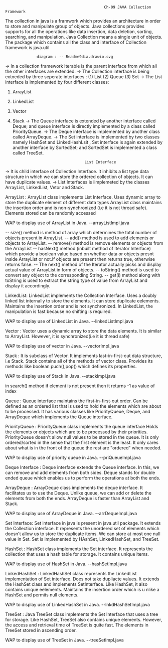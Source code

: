                                                 Ch-09 JAVA Collection Framework

The collection in java is a framwork which provides an architecture in order to store and manipulate group of objects.
Java collections provides supports for all the operations like data insertion, data deletion, sorting, searching, and manipulation.
Java Collection means a single unit of objects.
The package which contains all the class and interface of Collection framework is java.util

                  diagram : -- Readme9dia.drawio.svg

-> In a collection framework Iterable is the parent interface from which all the other interfaces are extended.
-> The Collection interface is being extneded by three seperate interfaces :
   (1) List
   (2) Queue
   (3) Set 
-> The List interface is implemented by four different classes:
   1. ArrayList
   2. LinkedList
   3. Vector
   4. Stack
-> The Queue interface is extended by another interface called Deque; and queue interface is directly implemented by a class called PriorityQueue.
-> The Deque interface is implemented by another class called ArrayDeque.
-> The Set interface is implemented by two classes namely HashSet and LinkedHashLsit , Set interface is again extended by another interface by SortedSet; and SortedSet is implemented a class called TreeSet.

                                          List Interface
-> It is child interface of Collection Interface. It inhibits a list type data structure in which we can store the ordered collection of objects. It can have duplicate values.
-> List Interfaces is iimplemeted  by the classes ArrayList, LinkedList, Vetor and Stack.

ArrayList :
   ArrayList class implements List Interface.
   Uses dynamic array to store the duplicate element of different data types
   ArrayList class maintains the insertion order and is non-synchronized (i.e it is not thread safe).
   Elements stored can be randomly accessed

   WAP to display use of ArrayList in Java. --arrayListImpl.java

   -- size() method is method of array which determines the total number of objects present in ArrayList.
   -- add() method is used to add elements or objects to ArrayList.
   -- remove() method is remove elements or objects from the ArrayList
   -- hasNext() method (inbuilt method of Iterator Interface) which provide a boolean value based on whether data or objects presnt inside ArrayList or not.If objects are present then returns true, otherwise returns false.
   -- The next() method of the Iterator actually picks and display actual value of ArrayList in form of objects.
   -- toString() method is used to convert any object to the corresponding String.
   -- get(i) method along with toString is used to extract the string type of value from ArrayList and display it accordingly.

LinkedList:
   LinkedList implements the Collection Interface.
   Uses a doubly linked list internally to store the elements.
   It can store duplicate eelements.
   Maintains the insertion order and is not synchronized.
   In LinkedList, the manipulation is fast because no shifting is required.

   WAP to display use of LinkedList in Java. --linkedListImpl.java

Vector :
   Vector uses a dynamic array to store the data elements.
   It is similar to ArrayList. However, it is synchronized(i.e it is thread safe)

   WAP to display use of vector in Java. --vectorImpl.java

Stack :
   It is subclass of Vector.
   It implements last-in-first-out data structure, i.e Stack.
   Stack contains all of the methods of vector class.
   Provides its methods like boolean puch(),pop() which defines its properties.

   WAP to display use of Stack in Java. --stackImpl.java

   in search() method if element is not present then it returns -1 as value of index

Queue :
   Queue interface maintains the first-in-first-out order.
   Can be defined as an ordered list that is  used to hold the elements which are about to be processed.
   It has various classes like PriorityQueue, Deque, and ArrayDeque which implements the Queue interface.

PriorityQueue :
   PriorityQueue class implements the queue interface
   Holds the elements or objects which are to be processed by their priorities.
   PriorityQueue doesn't allow null values to be stored in the queue.
   It is only ordered/sorted in the sense that the first element is the least.
   It only cares about what is in the front of the queue the rest are "ordered" when needed.

   WAP to display use of priority queue in Java. --priQueueImpl.java 

Deque Interface :
   Deque interface extends the Queue interface.
   In this, we can remove and add elements from both sides.
   Deque stands for double ended queue which enables us to perform the operations at both the ends.

ArrayDeque :
   ArrayDeque class implements the deque interface.
   It facilitates us to use the Deque.
   Unlike queue, we can add or delete the elements from both the ends.
   ArrayDeque is faster than ArrayList and Stack. 

   WAP to display use of ArrayDeque in Java. --arrDequeImpl.java 

Set Interface:
   Set interface in java is present in java.util package.
   It extends the Collection interface.
   It represents the unordered set of elements which doesn't allow us to store the duplicate items.
   We can store at most one null  value in Set.
   Set is implemented by HAshSet, LinkedHashSet, and TreeSet.

HashSet :
   HashSet class implements the Set interface.
   It represents the collection that uses a hash table for storage.
   It contains unique items.

   WAP to display use of HashSet in Java. --hashSetImpl.java

LinkedHashSet :
   LinkedHashSet class represents the LinkedList implementation of Set interface.
   Does not take dupliacte values.
   It extends the HashSet class and implements SetInterface.
   Like HashSet, it also contains unique eelements.
   Maintains the insertion order which is u nlike a HashSet and permits null elements.

   WAP to display use of LinkedHashSet in Java. --lnkdHashSetImpl.java

TreeSet :
   Java TreeSet class implements the Set Interface that uses a tree for storage.
   Like HashSet, TreeSet also contains unique elements.
   However, the access and retrieval time of TreeSet is quite fast. The elements in TreeSet stored in ascending order.

   WAP to display use of TreeSet in Java. --treeSetImpl.java